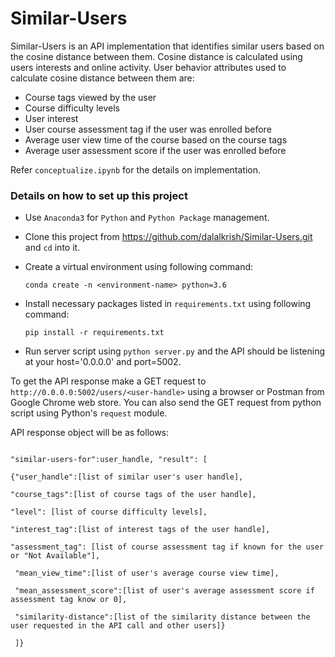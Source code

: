 # Similar-Users

Similar-Users is an API implementation that identifies similar users based on the cosine distance between them. Cosine distance is calculated using users interests and online activity. User behavior attributes used to calculate cosine distance between them are:

  - Course tags viewed by the user
  - Course difficulty levels
  - User interest
  - User course assessment tag if the user was enrolled before
  - Average user view time of the course based on the course tags
  - Average user assessment score if the user was enrolled before

Refer `conceptualize.ipynb` for the details on implementation.

### Details on how to set up this project

  - Use `Anaconda3` for `Python` and `Python Package` management.

  - Clone this project from https://github.com/dalalkrish/Similar-Users.git and `cd` into it.

  - Create a virtual environment using following command:

    `conda create -n <environment-name> python=3.6`

  - Install necessary packages listed in `requirements.txt` using following command:

    `pip install -r requirements.txt`

  - Run server script using `python server.py` and the API should be listening at your host='0.0.0.0' and port=5002.

To get the API response make a GET request to `http://0.0.0.0:5002/users/<user-handle>` using a browser or Postman from Google Chrome web store. You can also send the GET request from python script using Python's `request` module.

API response object will be as follows:

```{

"similar-users-for":user_handle, "result": [

{"user_handle":[list of similar user's user handle],

"course_tags":[list of course tags of the user handle],

"level": [list of course difficulty levels],

"interest_tag":[list of interest tags of the user handle],

"assessment_tag": [list of course assessment tag if known for the user or "Not Available"],

 "mean_view_time":[list of user's average course view time],

 "mean_assessment_score":[list of user's average assessment score if assessment tag know or 0],

 "similarity-distance":[list of the similarity distance between the user requested in the API call and other users]}

 ]}
